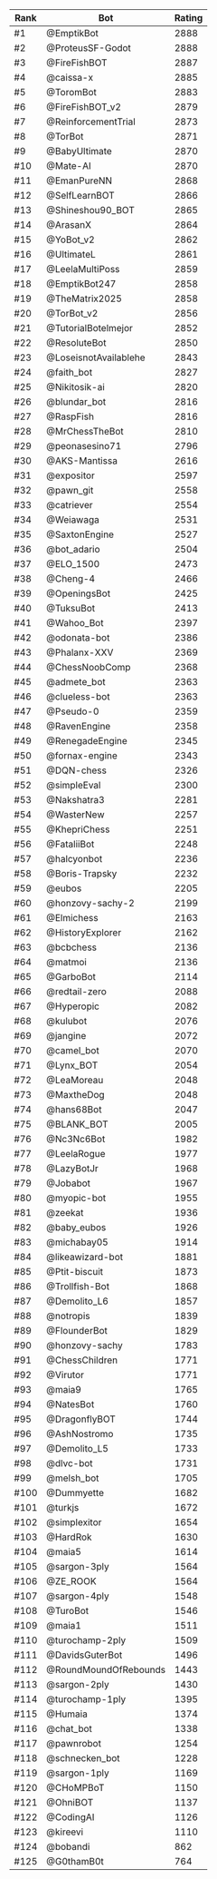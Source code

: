 Rank|Bot|Rating
---|---|---
#1|@EmptikBot|2888
#2|@ProteusSF-Godot|2888
#3|@FireFishBOT|2887
#4|@caissa-x|2885
#5|@ToromBot|2883
#6|@FireFishBOT_v2|2879
#7|@ReinforcementTrial|2873
#8|@TorBot|2871
#9|@BabyUltimate|2870
#10|@Mate-AI|2870
#11|@EmanPureNN|2868
#12|@SelfLearnBOT|2866
#13|@Shineshou90_BOT|2865
#14|@ArasanX|2864
#15|@YoBot_v2|2862
#16|@UltimateL|2861
#17|@LeelaMultiPoss|2859
#18|@EmptikBot247|2858
#19|@TheMatrix2025|2858
#20|@TorBot_v2|2856
#21|@TutorialBotelmejor|2852
#22|@ResoluteBot|2850
#23|@LoseisnotAvailablehe|2843
#24|@faith_bot|2827
#25|@Nikitosik-ai|2820
#26|@blundar_bot|2816
#27|@RaspFish|2816
#28|@MrChessTheBot|2810
#29|@peonasesino71|2796
#30|@AKS-Mantissa|2616
#31|@expositor|2597
#32|@pawn_git|2558
#33|@catriever|2554
#34|@Weiawaga|2531
#35|@SaxtonEngine|2527
#36|@bot_adario|2504
#37|@ELO_1500|2473
#38|@Cheng-4|2466
#39|@OpeningsBot|2425
#40|@TuksuBot|2413
#41|@Wahoo_Bot|2397
#42|@odonata-bot|2386
#43|@Phalanx-XXV|2369
#44|@ChessNoobComp|2368
#45|@admete_bot|2363
#46|@clueless-bot|2363
#47|@Pseudo-0|2359
#48|@RavenEngine|2358
#49|@RenegadeEngine|2345
#50|@fornax-engine|2343
#51|@DQN-chess|2326
#52|@simpleEval|2300
#53|@Nakshatra3|2281
#54|@WasterNew|2257
#55|@KhepriChess|2251
#56|@FataliiBot|2248
#57|@halcyonbot|2236
#58|@Boris-Trapsky|2232
#59|@eubos|2205
#60|@honzovy-sachy-2|2199
#61|@Elmichess|2163
#62|@HistoryExplorer|2162
#63|@bcbchess|2136
#64|@matmoi|2136
#65|@GarboBot|2114
#66|@redtail-zero|2088
#67|@Hyperopic|2082
#68|@kulubot|2076
#69|@jangine|2072
#70|@camel_bot|2070
#71|@Lynx_BOT|2054
#72|@LeaMoreau|2048
#73|@MaxtheDog|2048
#74|@hans68Bot|2047
#75|@BLANK_BOT|2005
#76|@Nc3Nc6Bot|1982
#77|@LeelaRogue|1977
#78|@LazyBotJr|1968
#79|@Jobabot|1967
#80|@myopic-bot|1955
#81|@zeekat|1936
#82|@baby_eubos|1926
#83|@michabay05|1914
#84|@likeawizard-bot|1881
#85|@Ptit-biscuit|1873
#86|@Trollfish-Bot|1868
#87|@Demolito_L6|1857
#88|@notropis|1839
#89|@FlounderBot|1829
#90|@honzovy-sachy|1783
#91|@ChessChildren|1771
#92|@Virutor|1771
#93|@maia9|1765
#94|@NatesBot|1760
#95|@DragonflyBOT|1744
#96|@AshNostromo|1735
#97|@Demolito_L5|1733
#98|@dlvc-bot|1731
#99|@melsh_bot|1705
#100|@Dummyette|1682
#101|@turkjs|1672
#102|@simplexitor|1654
#103|@HardRok|1630
#104|@maia5|1614
#105|@sargon-3ply|1564
#106|@ZE_ROOK|1564
#107|@sargon-4ply|1548
#108|@TuroBot|1546
#109|@maia1|1511
#110|@turochamp-2ply|1509
#111|@DavidsGuterBot|1496
#112|@RoundMoundOfRebounds|1443
#113|@sargon-2ply|1430
#114|@turochamp-1ply|1395
#115|@Humaia|1374
#116|@chat_bot|1338
#117|@pawnrobot|1254
#118|@schnecken_bot|1228
#119|@sargon-1ply|1169
#120|@CHoMPBoT|1150
#121|@OhniBOT|1137
#122|@CodingAI|1126
#123|@kireevi|1110
#124|@bobandi|862
#125|@G0thamB0t|764
